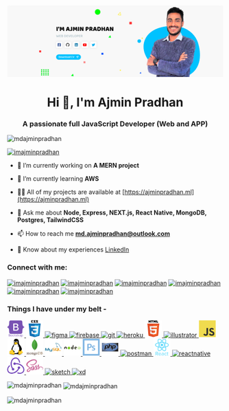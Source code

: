 
<img src="https://github.com/mdajminpradhan/mdajminpradhan/blob/main/Ajmin%20Pradhan%20-%20Programmer%2C%20Dreamer%20Friend.png" alt="ajmin pradhan" />

<h1 align="center">Hi 👋, I'm Ajmin Pradhan</h1>
<h3 align="center">A passionate full JavaScript Developer (Web and APP)</h3>

<p align="left"> <img src="https://komarev.com/ghpvc/?username=mdajminpradhan&label=Profile%20views&color=0e75b6&style=flat" alt="mdajminpradhan" /> </p>

<p align="left"> <a href="https://twitter.com/imajminpradhan" target="blank"><img src="https://img.shields.io/twitter/follow/imajminpradhan?logo=twitter&style=for-the-badge" alt="imajminpradhan" /></a> </p>

- 🔭 I’m currently working on **A MERN project**

- 🌱 I’m currently learning **AWS**

- 👨‍💻 All of my projects are available at [https://ajminpradhan.ml](https://ajminpradhan.ml)

- 💬 Ask me about **Node, Express, NEXT.js, React Native, MongoDB, Postgres, TailwindCSS**

- 📫 How to reach me **md.ajminpradhan@outlook.com**

- 📄 Know about my experiences [LinkedIn](http://linkedin.com/in/imajminpradhan)

<h3 align="left">Connect with me:</h3>
<p align="left">
<a href="https://twitter.com/imajminpradhan" target="blank"><img align="center" src="https://raw.githubusercontent.com/rahuldkjain/github-profile-readme-generator/neutral-icons/src/images/icons/Social/twitter.svg" alt="imajminpradhan" height="30" width="40" /></a>
<a href="https://linkedin.com/in/imajminpradhan" target="blank"><img align="center" src="https://raw.githubusercontent.com/rahuldkjain/github-profile-readme-generator/neutral-icons/src/images/icons/Social/linked-in-alt.svg" alt="imajminpradhan" height="30" width="40" /></a>
<a href="https://fb.com/imajminpradhan" target="blank"><img align="center" src="https://raw.githubusercontent.com/rahuldkjain/github-profile-readme-generator/neutral-icons/src/images/icons/Social/facebook.svg" alt="imajminpradhan" height="30" width="40" /></a>
<a href="https://instagram.com/imajminpradhan" target="blank"><img align="center" src="https://raw.githubusercontent.com/rahuldkjain/github-profile-readme-generator/neutral-icons/src/images/icons/Social/instagram.svg" alt="imajminpradhan" height="30" width="40" /></a>
<a href="https://dribbble.com/imajminpradhan" target="blank"><img align="center" src="https://raw.githubusercontent.com/rahuldkjain/github-profile-readme-generator/neutral-icons/src/images/icons/Social/dribbble.svg" alt="imajminpradhan" height="30" width="40" /></a>
<a href="https://www.youtube.com/c/imajminpradhan" target="blank"><img align="center" src="https://raw.githubusercontent.com/rahuldkjain/github-profile-readme-generator/neutral-icons/src/images/icons/Social/youtube.svg" alt="imajminpradhan" height="30" width="40" /></a>
</p>

<h3 align="left">Things I have under my belt -</h3>
<p align="left"> <a href="https://getbootstrap.com" target="_blank"> <img src="https://raw.githubusercontent.com/devicons/devicon/master/icons/bootstrap/bootstrap-plain-wordmark.svg" alt="bootstrap" width="40" height="40"/> </a> <a href="https://www.w3schools.com/css/" target="_blank"> <img src="https://raw.githubusercontent.com/devicons/devicon/master/icons/css3/css3-original-wordmark.svg" alt="css3" width="40" height="40"/> </a> <a href="https://www.figma.com/" target="_blank"> <img src="https://www.vectorlogo.zone/logos/figma/figma-icon.svg" alt="figma" width="40" height="40"/> </a> <a href="https://firebase.google.com/" target="_blank"> <img src="https://www.vectorlogo.zone/logos/firebase/firebase-icon.svg" alt="firebase" width="40" height="40"/> </a> <a href="https://git-scm.com/" target="_blank"> <img src="https://www.vectorlogo.zone/logos/git-scm/git-scm-icon.svg" alt="git" width="40" height="40"/> </a> <a href="https://heroku.com" target="_blank"> <img src="https://www.vectorlogo.zone/logos/heroku/heroku-icon.svg" alt="heroku" width="40" height="40"/> </a> <a href="https://www.w3.org/html/" target="_blank"> <img src="https://raw.githubusercontent.com/devicons/devicon/master/icons/html5/html5-original-wordmark.svg" alt="html5" width="40" height="40"/> </a> <a href="https://www.adobe.com/in/products/illustrator.html" target="_blank"> <img src="https://www.vectorlogo.zone/logos/adobe_illustrator/adobe_illustrator-icon.svg" alt="illustrator" width="40" height="40"/> </a> <a href="https://developer.mozilla.org/en-US/docs/Web/JavaScript" target="_blank"> <img src="https://raw.githubusercontent.com/devicons/devicon/master/icons/javascript/javascript-original.svg" alt="javascript" width="40" height="40"/> </a> <a href="https://www.linux.org/" target="_blank"> <img src="https://raw.githubusercontent.com/devicons/devicon/master/icons/linux/linux-original.svg" alt="linux" width="40" height="40"/> </a> <a href="https://www.mongodb.com/" target="_blank"> <img src="https://raw.githubusercontent.com/devicons/devicon/master/icons/mongodb/mongodb-original-wordmark.svg" alt="mongodb" width="40" height="40"/> </a> <a href="https://www.mysql.com/" target="_blank"> <img src="https://raw.githubusercontent.com/devicons/devicon/master/icons/mysql/mysql-original-wordmark.svg" alt="mysql" width="40" height="40"/> </a> <a href="https://nodejs.org" target="_blank"> <img src="https://raw.githubusercontent.com/devicons/devicon/master/icons/nodejs/nodejs-original-wordmark.svg" alt="nodejs" width="40" height="40"/> </a> <a href="https://www.photoshop.com/en" target="_blank"> <img src="https://raw.githubusercontent.com/devicons/devicon/master/icons/photoshop/photoshop-line.svg" alt="photoshop" width="40" height="40"/> </a> <a href="https://www.php.net" target="_blank"> <img src="https://raw.githubusercontent.com/devicons/devicon/master/icons/php/php-original.svg" alt="php" width="40" height="40"/> </a> <a href="https://postman.com" target="_blank"> <img src="https://www.vectorlogo.zone/logos/getpostman/getpostman-icon.svg" alt="postman" width="40" height="40"/> </a> <a href="https://reactjs.org/" target="_blank"> <img src="https://raw.githubusercontent.com/devicons/devicon/master/icons/react/react-original-wordmark.svg" alt="react" width="40" height="40"/> </a> <a href="https://reactnative.dev/" target="_blank"> <img src="https://reactnative.dev/img/header_logo.svg" alt="reactnative" width="40" height="40"/> </a> <a href="https://redux.js.org" target="_blank"> <img src="https://raw.githubusercontent.com/devicons/devicon/master/icons/redux/redux-original.svg" alt="redux" width="40" height="40"/> </a> <a href="https://sass-lang.com" target="_blank"> <img src="https://raw.githubusercontent.com/devicons/devicon/master/icons/sass/sass-original.svg" alt="sass" width="40" height="40"/> </a> <a href="https://www.sketch.com/" target="_blank"> <img src="https://www.vectorlogo.zone/logos/sketchapp/sketchapp-icon.svg" alt="sketch" width="40" height="40"/> </a> <a href="https://www.adobe.com/products/xd.html" target="_blank"> <img src="https://cdn.worldvectorlogo.com/logos/adobe-xd.svg" alt="xd" width="40" height="40"/> </a> </p>

<p><img align="left" src="https://github-readme-stats.vercel.app/api/top-langs?username=mdajminpradhan&show_icons=true&locale=en&layout=compact" alt="mdajminpradhan" /></p>

<p>&nbsp;<img align="center" src="https://github-readme-stats.vercel.app/api?username=mdajminpradhan&show_icons=true&locale=en" alt="mdajminpradhan" /></p>

<p><img align="center" src="https://github-readme-streak-stats.herokuapp.com/?user=mdajminpradhan&" alt="mdajminpradhan" /></p>
